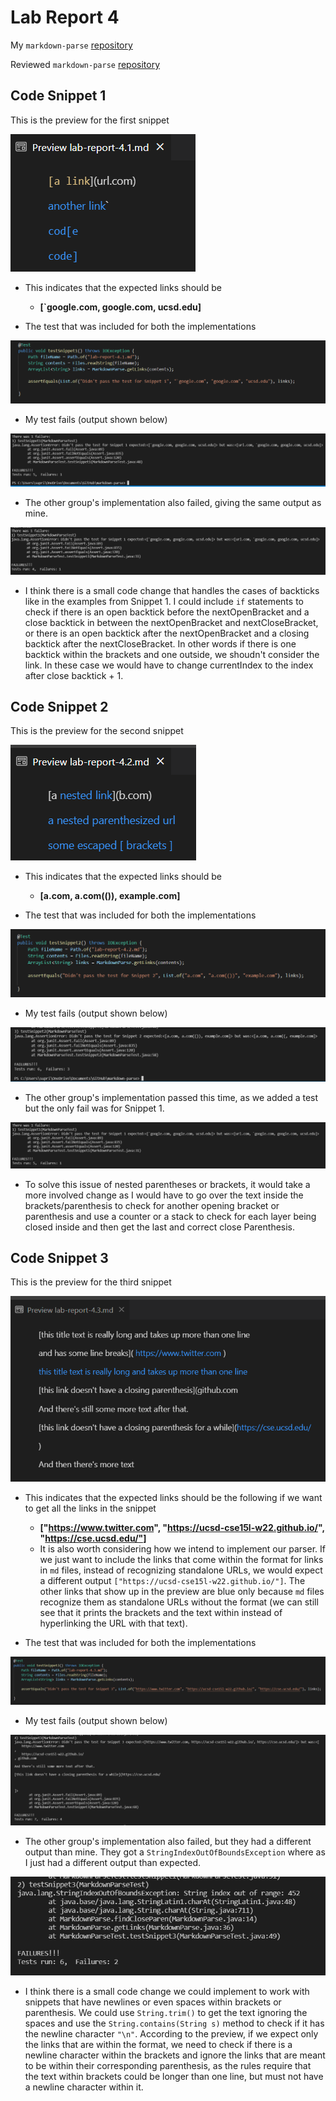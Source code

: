 # Lab Report 4

My `markdown-parse` [repository](https://github.com/suprithk/markdown-parse.git)

Reviewed `markdown-parse` [repository](https://github.com/ericwpei/markdown-parse.git)

## Code Snippet 1

This is the preview for the first snippet

![Image](preview1.png)

* This indicates that the expected links should be 
    * **[`google.com, google.com, ucsd.edu]**


* The test that was included for both the implementations

![Image](testSnippet1.png)

* My test fails (output shown below)

![Image](fail1.1.png)

* The other group's implementation also failed, giving the same output as mine.

![Image](fail1-2.png)

* I think there is a small code change that handles the cases of backticks like in the examples from Snippet 1. I could include `if` statements to check if there is an open backtick before the nextOpenBracket and a close backtick in between the nextOpenBracket and nextCloseBracket, or there is an open backtick after the nextOpenBracket and a closing backtick after the nextCloseBracket. In other words if there is one backtick within the brackets and one outside, we shoudn't consider the link. In these case we would have to change currentIndex to the index after close backtick + 1.


## Code Snippet 2

This is the preview for the second snippet

![Image](preview2.png)

* This indicates that the expected links should be 
    * **[a.com, a.com(()), example.com]**


* The test that was included for both the implementations

![Image](testSnippet2.png)

* My test fails (output shown below)

![Image](fail2.1.png)

* The other group's implementation passed this time, as we added a test but the only fail was for Snippet 1.

![Image](fail2.2.png)

* To solve this issue of nested parentheses or brackets, it would take a more involved change as I would have to go over the text inside the brackets/parenthesis to check for another opening bracket or parenthesis and use a counter or a stack to check for each layer being closed inside and then get the last and correct close Parenthesis.


## Code Snippet 3

This is the preview for the third snippet

![Image](preview3.png)

* This indicates that the expected links should be the following if we want to get all the links in the snippet
    * **["https://www.twitter.com", "https://ucsd-cse15l-w22.github.io/", "https://cse.ucsd.edu/"]**
    * It is also worth considering how we intend to implement our parser. If we just want to include the links that come within the format for links in `md` files, instead of recognizing standalone URLs, we would expect a different output `["https://ucsd-cse15l-w22.github.io/"]`. The other links that show up in the preview are blue only because `md` files recognize them as standalone URLs without the format (we can still see that it prints the brackets and the text within instead of hyperlinking the URL with that text).


* The test that was included for both the implementations

![Image](testSnippet3.png)

* My test fails (output shown below)

![Image](fail3.1.png)

* The other group's implementation also failed, but they had a different output than mine. They got a `StringIndexOutOfBoundsException` where as I just had a different output than expected.

![Image](fail3.2.png)

* I think there is a small code change we could implement to work with snippets that have newlines or even spaces within brackets or parenthesis. We could use `String.trim()` to get the text ignoring the spaces and use the `String.contains(String s)` method to check if it has the newline character `"\n"`. According to the preview, if we expect only the links that are within the format, we need to check if there is a newline character within the brackets and ignore the links that are meant to be within their corresponding parenthesis, as the rules require that the text within brackets could be longer than one line, but must not have a newline character within it.

